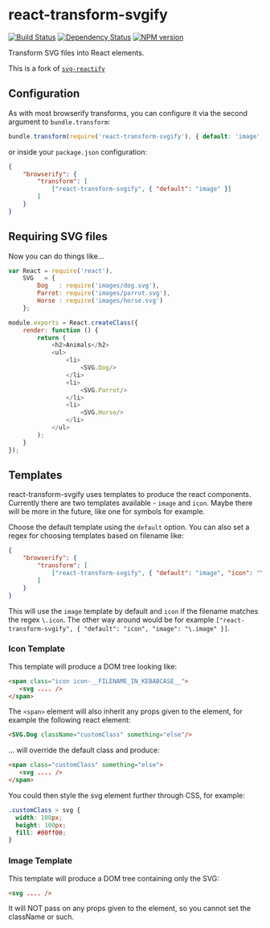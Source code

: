 react-transform-svgify
======================

[![Build Status](https://travis-ci.org/jairtrejo/react-transform-svgify.png?branch=v2.x)](https://travis-ci.org/jairtrejo/react-transform-svgify?branch=v2.x)
[![Dependency Status](https://david-dm.org/jairtrejo.mx/react-transform-svgify/2.1.2.png)](http://david-dm.org/jairtrejo/react-transform-svgify/2.1.2)
[![NPM version](https://badge.fury.io/js/react-transform-svgify.png)](http://badge.fury.io/js/react-transform-svgify)

Transform SVG files into React elements.

This is a fork of [`svg-reactify`](https://www.npmjs.com/package/svg-reactify)

Configuration
-------------

As with most browserify transforms, you can configure it via the second argument to `bundle.transform`:

```js
bundle.transform(require('react-transform-svgify'), { default: 'image' });
```

or inside your `package.json` configuration:

```json
{
    "browserify": {
        "transform": [
            ["react-transform-svgify", { "default": "image" }]
        ]
    }
}
```

Requiring SVG files
-------------------

Now you can do things like...

```javascript
var React = require('react'),
	SVG   = {
	    Dog   : require('images/dog.svg'),
	    Parrot: require('images/parrot.svg'),
	    Horse : require('images/horse.svg')
	};

module.exports = React.createClass({
    render: function () {
        return (
            <h2>Animals</h2>
			<ul>
				<li>
					<SVG.Dog/>
				</li>
				<li>
					<SVG.Parrot/>
				</li>
				<li>
					<SVG.Horse/>
				</li>
			</ul>
        );
    }
});
```

Templates
---------

react-transform-svgify uses templates to produce the react components. Currently there are two templates available - `image` and `icon`. Maybe there will be more in the future, like one for symbols for example.

Choose the default template using the `default` option. You can also set a regex for choosing templates based on filename like:

```json
{
    "browserify": {
        "transform": [
            ["react-transform-svgify", { "default": "image", "icon": "\.icon" }]
        ]
    }
}
```

This will use the `image` template by default and `icon` if the filename matches the regex `\.icon`. The other way around would be for example `["react-transform-svgify", { "default": "icon", "image": "\.image" }]`.

### Icon Template

This template will produce a DOM tree looking like:

```html
<span class="icon icon-__FILENAME_IN_KEBABCASE__">
   <svg .... />
</span>
```

The `<span>` element will also inherit any props given to the element, for example the following react element:

```html
<SVG.Dog className="customClass" something="else"/>
```

... will override the default class and produce:

```html
<span class="customClass" something="else">
   <svg .... />
</span>
```

You could then style the svg element further through CSS, for example:

```css
.customClass > svg {
  width: 100px;
  height: 100px;
  fill: #00ff00;
}
```

### Image Template

This template will produce a DOM tree containing only the SVG:

```html
<svg .... />
```

It will NOT pass on any props given to the element, so you cannot set the className or such.
